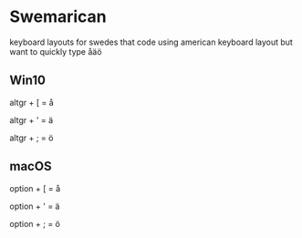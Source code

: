 # Swemarican
keyboard layouts for swedes that code using american keyboard layout but want to quickly type åäö

## Win10
altgr + [ = å

altgr + ' = ä

altgr + ; = ö

## macOS
option + [ = å

option + ' = ä

option + ; = ö
